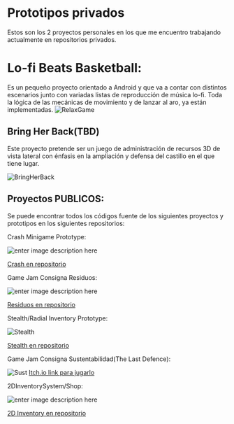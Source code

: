 ﻿# Prototipos privados

Estos son los 2 proyectos personales en los que me encuentro trabajando actualmente en repositorios privados.

# Lo-fi Beats Basketball:

Es un pequeño proyecto orientado a Android y que va a contar con distintos escenarios junto con variadas listas de reproducción de música lo-fi. Toda la lógica de las mecánicas de movimiento y de lanzar al aro, ya están implementadas.
![RelaxGame](https://raw.githubusercontent.com/LucasGariador/PrototypeProjects/master/Gif/video-to-gif-converter%20%282%29.gif)

## Bring Her Back(TBD)

Este proyecto pretende ser un juego de administración de recursos 3D de vista lateral con énfasis en la ampliación y defensa del castillo en el que tiene lugar.


![BringHerBack](https://raw.githubusercontent.com/LucasGariador/PrototypeProjects/master/Gif/video-to-gif-converter%20(9).gif)


## Proyectos PUBLICOS:

Se puede encontrar todos los códigos fuente de los siguientes proyectos y prototipos en los siguientes repositorios:

Crash Minigame Prototype:

![enter image description here](https://raw.githubusercontent.com/LucasGariador/PrototypeProjects/master/Images/Crash.png)

[Crash en repositorio](https://github.com/LucasGariador/PrototypeCrash)

 Game Jam Consigna Residuos:
 
![enter image description here](https://raw.githubusercontent.com/LucasGariador/PrototypeProjects/master/Images/Residuos.png)

[Residuos en repositorio](https://github.com/LucasGariador/GameJam)


Stealth/Radial Inventory Prototype:

![Stealth](https://raw.githubusercontent.com/LucasGariador/PrototypeProjects/master/Images/Stealth.png)

[Stealth en repositorio](https://github.com/LucasGariador/StealthPrototypeFirst)

Game Jam Consigna Sustentabilidad(The Last Defence): 

 ![Sust](https://raw.githubusercontent.com/LucasGariador/PrototypeProjects/master/Images/Sust.png)
[Itch.io link para jugarlo](https://lucasgariador.itch.io/)

2DInventorySystem/Shop:

![enter image description here](https://raw.githubusercontent.com/LucasGariador/PrototypeProjects/master/Images/TaskLSW.png)

[2D Inventory en repositorio](https://github.com/LucasGariador/TaskLSW)
